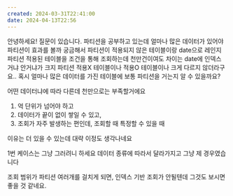 ```yaml
---
created: 2024-03-31T22:41:00
date: 2024-04-13T22:56
---
```

안녕하세요! 질문이 있습니다. 파티션을 공부하고 있는데 얼마나 많은 데이터가 있어야 파티션이 효과를 볼까 궁금해서 파티션이 적용되지 않은 테이블이랑 date으로 레인지 파티션 적용된 테이블을 조건을 통해 조회하는데 천만건이여도 차이는 date에 인덱스 거냐 안거냐가 크지 파티션 적용X 테이블이나 적용O 테이블이나 크게 다르지 않더라구요.. 혹시 얼마나 많은 데이터를 가진 테이블에 보통 파티션을 거는지 알 수 있을까요?

어떤 데이터냐에 따라 다른데 천만으로는 부족할거에요

1. 억 단위가 넘어야 하고
2. 데이터가 끝이 없이 쌓일 수 있고,
3. 조회가 자주 발생하는 편인데, 조회할 때 특정할 수 있을 때

이유는 더 있을 수 있는데 대략 이정도 생각나네요

1번 케이스는 그냥 그러려니 하세요 데이터 종류에 따라서 달라가지고 그냥 제 경우였습니다

조회 범위가 파티션 여러개를 걸치게 되면, 인덱스 기반 조회가 안될텐데 그것도 보시면 좋을 것 같네요.